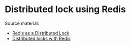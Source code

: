 # Distributed lock using Redis

Source material:

- [Redis as a Distributed Lock](https://www.hellointerview.com/learn/system-design/deep-dives/redis#redis-as-a-distributed-lock)
- [Distributed locks with Redis](https://redis.io/topics/distlock)
